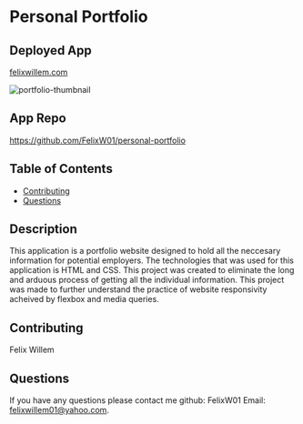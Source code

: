 # Personal Portfolio

## Deployed App 
[felixwillem.com](https://felixwillem.com/)

![portfolio-thumbnail](https://github.com/FelixW01/movie-forum-app/assets/90164142/cd70a62a-d9e6-4b87-baaf-e8e71edefd9c)

## App Repo 
https://github.com/FelixW01/personal-portfolio

## Table of Contents
- [Contributing](#contributing)
- [Questions](#questions)
  
## Description
This application is a portfolio website designed to hold all the neccesary information for potential employers. The technologies that was used for this application is HTML and CSS. This project was created to eliminate the long and arduous process of getting all the individual information. This project was made to further understand the practice of website responsivity acheived by flexbox and media queries.

## Contributing
Felix Willem

## Questions
If you have any questions please contact me github: FelixW01 Email: felixwillem01@yahoo.com.

